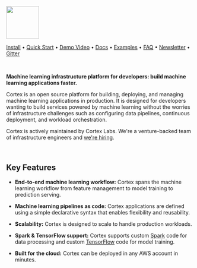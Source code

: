<img src='https://s3-us-west-2.amazonaws.com/cortex-public/logo.png' height='88'>


<br>

[Install](https://docs.cortexlabs.com/cortex/install) • [Quick Start](https://docs.cortexlabs.com/cortex/quick-start) • [Demo Video](https://www.youtube.com/watch?v=vcistUor0b4) • <!-- CORTEX_VERSION_MINOR_STABLE e.g. https://docs.cortex.dev/v/0.2/ -->[Docs](https://docs.cortex.dev) • <!-- CORTEX_VERSION_MINOR_STABLE -->[Examples](https://github.com/cortexlabs/cortex/tree/0.2/examples) • [FAQ](https://docs.cortexlabs.com/cortex/faq) • [Newsletter](https://cortexlabs.us20.list-manage.com/subscribe?u=a1987373ab814f20961fd90b4&id=ae83491e1c) • [Gitter](https://gitter.im/cortexlabs/cortex)

<br>

**Machine learning infrastructure platform for developers: build machine learning applications faster.**

Cortex is an open source platform for building, deploying, and managing machine learning applications in production. It is designed for developers wanting to build services powered by machine learning without the worries of infrastructure challenges such as configuring data pipelines, continuous deployment, and workload orchestration.

Cortex is actively maintained by Cortex Labs. We're a venture-backed team of infrastructure engineers and [we're hiring](https://angel.co/cortex-labs-inc/jobs).

<br>

## Key Features

- **End-to-end machine learning workflow:** Cortex spans the machine learning workflow from feature management to model training to prediction serving.

- **Machine learning pipelines as code:** Cortex applications are defined using a simple declarative syntax that enables flexibility and reusability.

- **Scalability:** Cortex is designed to scale to handle production workloads.

- **Spark & TensorFlow support:** Cortex supports custom [Spark](https://spark.apache.org) code for data processing and custom [TensorFlow](https://www.tensorflow.org) code for model training.

- **Built for the cloud:** Cortex can be deployed in any AWS account in minutes.
